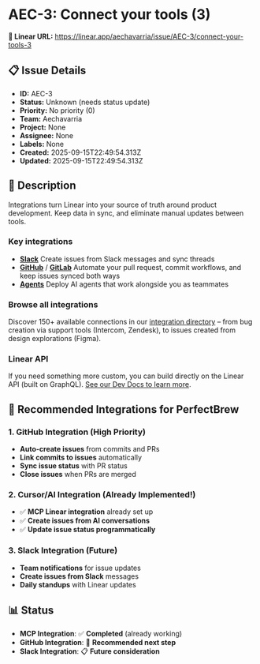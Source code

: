 # AEC-3: Connect your tools (3)

**🔗 Linear URL:** https://linear.app/aechavarria/issue/AEC-3/connect-your-tools-3

## 📋 Issue Details

- **ID:** AEC-3
- **Status:** Unknown (needs status update)
- **Priority:** No priority (0)
- **Team:** Aechavarria
- **Project:** None
- **Assignee:** None
- **Labels:** None
- **Created:** 2025-09-15T22:49:54.313Z
- **Updated:** 2025-09-15T22:49:54.313Z

## 📝 Description

Integrations turn Linear into your source of truth around product development. Keep data in sync, and eliminate manual updates between tools.

### **Key integrations**

* [**Slack**](https://linear.app/settings/integrations/slack)
  Create issues from Slack messages and sync threads
* [**GitHub**](https://linear.app/settings/integrations/github) / [**GitLab**](https://linear.app/settings/integrations/gitlab)
  Automate your pull request, commit workflows, and keep issues synced both ways
* [**Agents**](https://linear.app/integrations/agents)
  Deploy AI agents that work alongside you as teammates

### **Browse all integrations**

Discover 150+ available connections in our [integration directory](https://linear.app/integrations) – from bug creation via support tools (Intercom, Zendesk), to issues created from design explorations (Figma).

### **Linear API**

If you need something more custom, you can build directly on the Linear API (built on GraphQL). [See our Dev Docs to learn more](https://linear.app/developers).

## 🔧 Recommended Integrations for PerfectBrew

### 1. **GitHub Integration** (High Priority)
- **Auto-create issues** from commits and PRs
- **Link commits to issues** automatically
- **Sync issue status** with PR status
- **Close issues** when PRs are merged

### 2. **Cursor/AI Integration** (Already Implemented!)
- ✅ **MCP Linear integration** already set up
- ✅ **Create issues from AI conversations**
- ✅ **Update issue status programmatically**

### 3. **Slack Integration** (Future)
- **Team notifications** for issue updates
- **Create issues from Slack** messages
- **Daily standups** with Linear updates

## 📊 Status

- **MCP Integration**: ✅ **Completed** (already working)
- **GitHub Integration**: 🔄 **Recommended next step**
- **Slack Integration**: 📋 **Future consideration**
